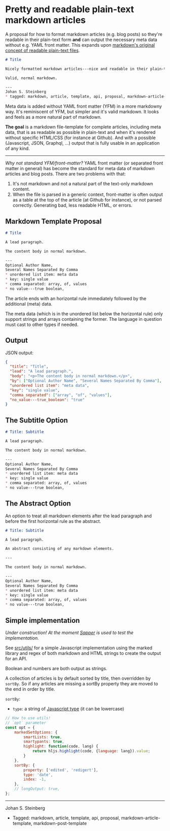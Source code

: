 # Pretty and readable plain-text markdown articles

A proposal for how to format markdown articles (e.g. blog posts) so they're readable in their plain-text form **and** can output the necessary meta data without e.g. YAML front matter. This expands upon [markdown's original concept of readable plain-text files](https://daringfireball.net/projects/markdown/syntax#philosophy).


```markdown
# Title

Nicely formatted markdown articles---nice and readable in their plain-text form.

Valid, normal markdown.

---
Johan S. Steinberg
* tagged: markdown, article, template, api, proposal, markdown-article-template, markdown-post-template
```

Meta data is added without YAML front matter (YFM) in a more markdowny way. It's reminiscent of YFM, but simpler and it's valid markdown. It looks and feels as a more natural part of markdown.

**The goal** is a markdown file-template for complete articles, including meta data, that is as readable as possible in plain-text and when it's rendered without specific HTML/CSS (for instance at Github). And with a possible (Javascript, JSON, Graphql, ...) output that is fully usable in an application of any kind.

---

*Why not standard YFM/front-matter?* YAML front matter (or separated front matter in general) has become the standard for meta data of markdown articles and blog posts. There are two problems with that:

1. It's not markdown and not a natural part of the text-only markdown content.
2. When the file is parsed in a generic context, front-matter is often output as a table at the top of the article (at Github for instance), or not parsed correctly. Generating bad, less readable HTML, or errors.


## Markdown Template Proposal

```markdown
# Title

A lead paragraph.

The content body in normal markdown.

---
Optional Author Name,
Several Names Separated By Comma
* unordered list item: meta data
* key: single value
* comma separated: array, of, values
* no value---true boolean,
```

The article ends with an horizontal rule immediately followed by the additional (meta) data.

The meta data (which is in the unordered list below the horizontal rule) only support strings and arrays containing the former. The language in question must cast to other types if needed.


## Output

JSON output:

```json
{
  "title": "Title",
  "lead": "A lead paragraph.",
  "body": "<p>The content body in normal markdown.</p>",
  "by": ["Optional Author Name", "Several Names Separated By Comma"],
  "unordered list item": "meta data",
  "key": "single value",
  "comma_separated": ["array", "of", "values"],
  "no_value---true_boolean": "true"
}
```


## The Subtitle Option

```markdown
# Title: Subtitle

A lead paragraph.

The content body in normal markdown.

---
Optional Author Name,
Several Names Separated By Comma
* unordered list item: meta data
* key: single value
* comma separated: array, of, values
* no value---true boolean,
```


## The Abstract Option

An option to treat all markdown elements after the lead paragraph and before the first horizontal rule as the abstract.

```markdown
# Title: Subtitle

A lead paragraph.

An abstract consisting of any markdown elements.

---

The content body in normal markdown.

---
Optional Author Name,
Several Names Separated By Comma
* unordered list item: meta data
* key: single value
* comma separated: array, of, values
* no value---true boolean,
```


## Simple implementation

*Under construction! At the moment [Sapper](https://github.com/jssteinberg/sapper-floor-template) is used to test the implementation.*

See [src/utils/](https://github.com/jssteinberg/markdown-article-template/tree/main/src/utils) for a simple Javascript implementation using the marked library and regex of both markdown and HTML strings to create the output for an API.

Boolean and numbers are both output as strings.

A collection of articles is by default sorted by title, then overridden by `sortBy`. So if any articles are missing a sortBy property they are moved to the end in order by title.

`sortBy`:

- `type`: a string of [Javascript type](https://developer.mozilla.org/en-US/docs/Web/JavaScript/Data_structures) (it can be lowercase)

```javascript
// How to use utils!
// `opt` parameter
const opt = {
	markedSetOptions: {
		smartLists: true,
		smartypants: true,
		highlight: function(code, lang) {
			return hljs.highlight(code, {language: lang}).value;
		}
	},
	sortBy: {
		property: ['edited', 'redigert'],
		type: 'date',
		index: -1,
	},
	// longOutput: true,
};
```


[phrasing]: https://developer.mozilla.org/en-US/docs/Web/Guide/HTML/Content_categories#phrasing_content
[org]: https://daringfireball.net/projects/markdown/syntax#philosophy


---
Johan S. Steinberg

* Tagged: markdown, article, template, api, proposal, markdown-article-template, markdown-post-template
